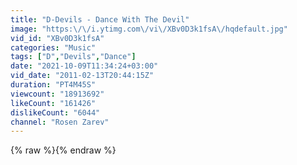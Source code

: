 ```yaml
---
title: "D-Devils - Dance With The Devil"
image: "https:\/\/i.ytimg.com\/vi\/XBv0D3k1fsA\/hqdefault.jpg"
vid_id: "XBv0D3k1fsA"
categories: "Music"
tags: ["D","Devils","Dance"]
date: "2021-10-09T11:34:24+03:00"
vid_date: "2011-02-13T20:44:15Z"
duration: "PT4M45S"
viewcount: "18913692"
likeCount: "161426"
dislikeCount: "6044"
channel: "Rosen Zarev"
---
```

{% raw %}{% endraw %}
